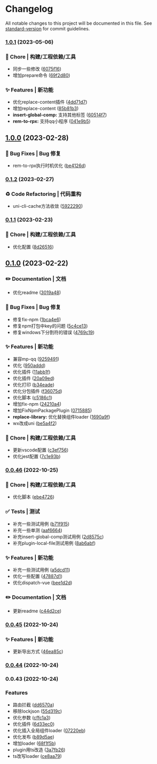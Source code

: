 # Changelog

All notable changes to this project will be documented in this file. See [standard-version](https://github.com/conventional-changelog/standard-version) for commit guidelines.

### [1.0.1](https://github.com/novlan1/uni-plugin-light/compare/v1.0.0...v1.0.1) (2023-05-06)


### 🚀 Chore | 构建/工程依赖/工具

* 同步一些修改 ([6075f16](https://github.com/novlan1/uni-plugin-light/commit/6075f16885c5a2461aa041c7e75b7d602c4a688e))
* 增加prepare命令 ([69f2d80](https://github.com/novlan1/uni-plugin-light/commit/69f2d80242c1c956f867a3bb823f00fc4274024e))


### ✨ Features | 新功能

* 优化replace-content插件 ([4dd71d7](https://github.com/novlan1/uni-plugin-light/commit/4dd71d7113711e66f82f65d57aeb9d5ae8e44f8e))
* 增加replace-content ([85b81b3](https://github.com/novlan1/uni-plugin-light/commit/85b81b33e0fbaeec5670ec9da719b904fbd7e1b2))
* **insert-global-comp:** 支持其他标签 ([60514f7](https://github.com/novlan1/uni-plugin-light/commit/60514f7a86d2d240d51c568428027aa3b34d569a))
* **rem-to-rpx:** 支持qq小程序 ([041e9b5](https://github.com/novlan1/uni-plugin-light/commit/041e9b5b8ee0d137ab0ed6e49c01153102fc3c6b))

## [1.0.0](https://github.com/novlan1/uni-plugin-light/compare/v0.1.2...v1.0.0) (2023-02-28)


### 🐛 Bug Fixes | Bug 修复

* rem-to-rpx执行时机优化 ([be4126d](https://github.com/novlan1/uni-plugin-light/commit/be4126dc76d3eb773da0892b1271cb265608d38e))

### [0.1.2](https://github.com/novlan1/uni-plugin-light/compare/v0.1.1...v0.1.2) (2023-02-27)


### ♻️ Code Refactoring | 代码重构

* uni-cli-cache方法收敛 ([5922290](https://github.com/novlan1/uni-plugin-light/commit/5922290391b3b1512121d7228302e960bb4e5585))

### [0.1.1](https://github.com/novlan1/uni-plugin-light/compare/v0.1.0...v0.1.1) (2023-02-23)


### 🚀 Chore | 构建/工程依赖/工具

* 优化配置 ([8d26516](https://github.com/novlan1/uni-plugin-light/commit/8d26516b9cce1d8e59bf3603b9cb185686d47d09))

## [0.1.0](https://github.com/novlan1/uni-plugin-light/compare/v0.0.46...v0.1.0) (2023-02-22)


### ✏️ Documentation | 文档

* 优化readme ([3019a48](https://github.com/novlan1/uni-plugin-light/commit/3019a48edf1da77742622e99d5534af4b46f30d9))


### 🐛 Bug Fixes | Bug 修复

* 修复fix-npm ([1bca4e6](https://github.com/novlan1/uni-plugin-light/commit/1bca4e627cfa747e20fed21fa607d95b01197039))
* 修复npm打包中key的问题 ([5c4ce13](https://github.com/novlan1/uni-plugin-light/commit/5c4ce13adc6ddfe3fc4e463ce1b44f27314a90b5))
* 修复windows下分割符的错误 ([4769c19](https://github.com/novlan1/uni-plugin-light/commit/4769c198366f9e753919d484cdb2cf00d2d9bda4))


### ✨ Features | 新功能

* 兼容mp-qq ([9259491](https://github.com/novlan1/uni-plugin-light/commit/92594910f4cba10d32a671e20df1db871bd3e0d4))
* 优化 ([950addd](https://github.com/novlan1/uni-plugin-light/commit/950addd4c6a1efdf7994c44623326221b69e28af))
* 优化插件 ([11abb1f](https://github.com/novlan1/uni-plugin-light/commit/11abb1f704ef14114b9528633787a1a23fe2bc2d))
* 优化插件 ([20a09ed](https://github.com/novlan1/uni-plugin-light/commit/20a09ed0c7e7c73821654d64b8db5c8b0f28526d))
* 优化打印 ([b34eade](https://github.com/novlan1/uni-plugin-light/commit/b34eadeb5836132f73dfdc23fbd9632506efc172))
* 优化分包插件 ([f36075d](https://github.com/novlan1/uni-plugin-light/commit/f36075d43c9e1d9f2bd3a278028a2847b30e511b))
* 优化脚本 ([c5186c1](https://github.com/novlan1/uni-plugin-light/commit/c5186c127dcff0686474776485863fa29620f5e3))
* 增加fix-npm ([24210a4](https://github.com/novlan1/uni-plugin-light/commit/24210a478f744d4b94b1cbf14d31a938adceefc9))
* 增加FixNpmPackagePlugin ([0715885](https://github.com/novlan1/uni-plugin-light/commit/0715885a33b287b2934c0b66e3ffcaed431dd361))
* **replace-library:** 优化替换组件loader ([1690a9f](https://github.com/novlan1/uni-plugin-light/commit/1690a9ff4cfe3612e85ca6b98f26677496933ea6))
* wx改成uni ([be5a4f2](https://github.com/novlan1/uni-plugin-light/commit/be5a4f20c1661958e66ffd20da690555c5d256fa))


### 🚀 Chore | 构建/工程依赖/工具

* 更新vscode配置 ([c3ef756](https://github.com/novlan1/uni-plugin-light/commit/c3ef7569340feda65c4870385ac1196893f5cf39))
* 优化jest配置 ([7c1e93b](https://github.com/novlan1/uni-plugin-light/commit/7c1e93b18bb4edb4560a5974872b65fb0025b6f0))

### [0.0.46](https://github.com/novlan1/uni-plugin-light/compare/v0.0.45...v0.0.46) (2022-10-25)


### 🚀 Chore | 构建/工程依赖/工具

* 优化脚本 ([ebe4726](https://github.com/novlan1/uni-plugin-light/commit/ebe4726020fc3e682b9e5b35a0e6e9ed7f705fe9))


### ✅ Tests | 测试

* 补充一些测试用例 ([b71f915](https://github.com/novlan1/uni-plugin-light/commit/b71f915f4877280c007fad8d800ac72ce2bd94d5))
* 补充一些单测 ([aaf6664](https://github.com/novlan1/uni-plugin-light/commit/aaf66643ed48436dc6a36ff81077b14458ec70eb))
* 补充insert-global-comp测试用例 ([2d8575c](https://github.com/novlan1/uni-plugin-light/commit/2d8575cbbaa14f1178343016b1f3a8c839bcdbbb))
* 补充plugin-local-file测试用例 ([8ab6abf](https://github.com/novlan1/uni-plugin-light/commit/8ab6abf573ac18382f5bd55c20aebeaeb0884e57))


### ✨ Features | 新功能

* 补充一些测试用例 ([a5dcd11](https://github.com/novlan1/uni-plugin-light/commit/a5dcd117a9d7675091f3f8168ea162f4087e2baf))
* 优化一些配置 ([47887d1](https://github.com/novlan1/uni-plugin-light/commit/47887d1d587caec554de8c814ac29c5ec3451715))
* 优化dispatch-vue ([bee1d2d](https://github.com/novlan1/uni-plugin-light/commit/bee1d2d6427e7f05e07ef319cfab6c5297ff61f9))


### ✏️ Documentation | 文档

* 更新readme ([c44d2ce](https://github.com/novlan1/uni-plugin-light/commit/c44d2ce062a732d16773a13f3b0c5135b2bbcffc))

### [0.0.45](https://github.com/novlan1/uni-plugin-light/compare/v0.0.44...v0.0.45) (2022-10-24)


### ✨ Features | 新功能

* 更新导出方式 ([46ea85c](https://github.com/novlan1/uni-plugin-light/commit/46ea85c435dd346f96f8c2583c37a09d387fc15b))

### [0.0.44](https://github.com/novlan1/uni-plugin-light/compare/v0.0.43...v0.0.44) (2022-10-24)

### 0.0.43 (2022-10-24)


### Features

* 路由拦截 ([dd6570a](https://github.com/novlan1/uni-plugin-light/commit/dd6570a2d4b0adde16d6310d7eb2544d16a21692))
* 移除lockjson ([55d319c](https://github.com/novlan1/uni-plugin-light/commit/55d319cf583b6ddacf3bc59b2dbaacdbd2ed86e9))
* 优化参数 ([cffc1a3](https://github.com/novlan1/uni-plugin-light/commit/cffc1a3144220fe6eec797de4c908637673873bf))
* 优化插件 ([6d33ec0](https://github.com/novlan1/uni-plugin-light/commit/6d33ec090698da56bdcb9bb1d5b0a4a9787931e4))
* 优化插入全局组件loader ([07220eb](https://github.com/novlan1/uni-plugin-light/commit/07220eb38bbb9196237f6a8016b319d5cbe574af))
* 优化发布 ([b89d5ae](https://github.com/novlan1/uni-plugin-light/commit/b89d5aefce252a03038a52ad8ee2d3a2be75d69a))
* 增加loader ([68f1f5b](https://github.com/novlan1/uni-plugin-light/commit/68f1f5b5a09c6208909bc8671496961408471d58))
* plugin用ts改造 ([3a7fb26](https://github.com/novlan1/uni-plugin-light/commit/3a7fb26388b13665bfb3a363854a61bf1074c7c3))
* ts改写loader ([ce8aa79](https://github.com/novlan1/uni-plugin-light/commit/ce8aa79d97540d23680ca63d2cc32d6b3217da46))
